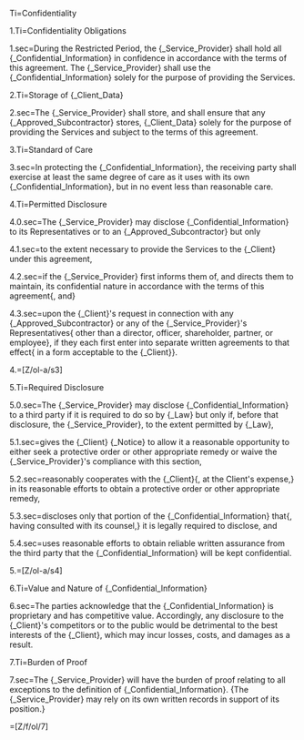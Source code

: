 Ti=Confidentiality

1.Ti=Confidentiality Obligations

1.sec=During the Restricted Period, the {_Service_Provider} shall hold all {_Confidential_Information} in confidence in accordance with the terms of this agreement. The {_Service_Provider} shall use the {_Confidential_Information} solely for the purpose of providing the Services.

2.Ti=Storage of {_Client_Data}

2.sec=The {_Service_Provider} shall store, and shall ensure that any {_Approved_Subcontractor} stores, {_Client_Data} solely for the purpose of providing the Services and subject to the terms of this agreement.

3.Ti=Standard of Care

3.sec=In protecting the {_Confidential_Information}, the receiving party shall exercise at least the same degree of care as it uses with its own {_Confidential_Information}, but in no event less than reasonable care. 

4.Ti=Permitted Disclosure

4.0.sec=The {_Service_Provider} may disclose {_Confidential_Information} to its Representatives or to an {_Approved_Subcontractor} but only

4.1.sec=to the extent necessary to provide the Services to the {_Client} under this agreement,

4.2.sec=if the {_Service_Provider} first informs them of, and directs them to maintain, its confidential nature in accordance with the terms of this agreement{, and}

4.3.sec=upon the {_Client}'s request in connection with any {_Approved_Subcontractor} or any of the {_Service_Provider}'s Representatives{ other than a director, officer, shareholder, partner, or employee}, if they each first enter into separate written agreements to that effect{ in a form acceptable to the {_Client}}.

4.=[Z/ol-a/s3]

5.Ti=Required Disclosure

5.0.sec=The {_Service_Provider} may disclose {_Confidential_Information} to a third party if it is required to do so by {_Law} but only if, before that disclosure, the {_Service_Provider}, to the extent permitted by {_Law},

5.1.sec=gives the {_Client} {_Notice} to allow it a reasonable opportunity to either seek a protective order or other appropriate remedy or waive the {_Service_Provider}'s compliance with this section,

5.2.sec=reasonably cooperates with the {_Client}{, at the Client's expense,} in its reasonable efforts to obtain a protective order or other appropriate remedy,

5.3.sec=discloses only that portion of the {_Confidential_Information} that{, having consulted with its counsel,} it is legally required to disclose, and

5.4.sec=uses reasonable efforts to obtain reliable written assurance from the third party that the {_Confidential_Information} will be kept confidential.

5.=[Z/ol-a/s4]

6.Ti=Value and Nature of {_Confidential_Information}

6.sec=The parties acknowledge that the {_Confidential_Information} is proprietary and has competitive value. Accordingly, any disclosure to the {_Client}'s competitors or to the public would be detrimental to the best interests of the {_Client}, which may incur losses, costs, and damages as a result.

7.Ti=Burden of Proof

7.sec=The {_Service_Provider} will have the burden of proof relating to all exceptions to the definition of {_Confidential_Information}. {The {_Service_Provider} may rely on its own written records in support of its position.}

=[Z/f/ol/7]
